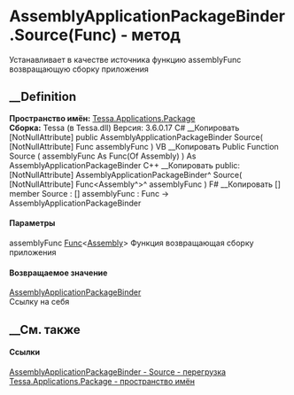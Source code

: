 # AssemblyApplicationPackageBinder.Source(Func<Assembly>) - метод
Устанавливает в качестве источника функцию assemblyFunc возвращающую сборку
приложения
## __Definition
 **Пространство имён:**
[Tessa.Applications.Package](N_Tessa_Applications_Package.htm)  
 **Сборка:** Tessa (в Tessa.dll) Версия: 3.6.0.17
C# __Копировать
    [NotNullAttribute]
    public AssemblyApplicationPackageBinder Source(
    	[NotNullAttribute] Func<Assembly> assemblyFunc
    )
VB __Копировать
    <NotNullAttribute>
    Public Function Source ( 
    	<NotNullAttribute> assemblyFunc As Func(Of Assembly)
    ) As AssemblyApplicationPackageBinder
C++ __Копировать
     public:
    [NotNullAttribute]
    AssemblyApplicationPackageBinder^ Source(
    	[NotNullAttribute] Func<Assembly^>^ assemblyFunc
    )
F# __Копировать
     [<NotNullAttribute>]
    member Source : 
            [<NotNullAttribute>] assemblyFunc : Func<Assembly> -> AssemblyApplicationPackageBinder 
#### Параметры
assemblyFunc
[Func](https://learn.microsoft.com/dotnet/api/system.func-1)<[Assembly](https://learn.microsoft.com/dotnet/api/system.reflection.assembly)>
     Функция возвращающая сборку приложения 
#### Возвращаемое значение
[AssemblyApplicationPackageBinder](T_Tessa_Applications_Package_AssemblyApplicationPackageBinder.htm)  
Ссылку на себя
## __См. также
#### Ссылки
[AssemblyApplicationPackageBinder -
](T_Tessa_Applications_Package_AssemblyApplicationPackageBinder.htm)
[Source -
перегрузка](Overload_Tessa_Applications_Package_AssemblyApplicationPackageBinder_Source.htm)
[Tessa.Applications.Package - пространство
имён](N_Tessa_Applications_Package.htm)
